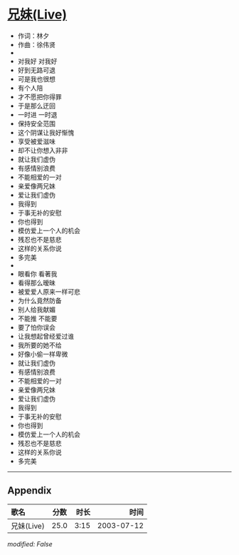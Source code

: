 # [兄妹(Live)](https://music.163.com/song?id=31234196)

* 作词：林夕
* 作曲：徐伟贤
* 
* 对我好 对我好
* 好到无路可退
* 可是我也很想
* 有个人陪
* 才不愿把你得罪
* 于是那么迂回
* 一时进 一时退
* 保持安全范围
* 这个阴谋让我好惭愧
* 享受被爱滋味
* 却不让你想入非非
* 就让我们虚伪
* 有感情别浪费
* 不能相爱的一对
* 亲爱像两兄妹
* 爱让我们虚伪
* 我得到
* 于事无补的安慰
* 你也得到
* 模仿爱上一个人的机会
* 残忍也不是慈悲
* 这样的关系你说
* 多完美
* 
* 眼看你 看著我
* 看得那么暧昧
* 被爱爱人原来一样可悲
* 为什么竟然防备
* 别人给我献媚
* 不能推 不能要
* 要了怕你误会
* 让我想起曾经爱过谁
* 我所要的她不给
* 好像小偷一样卑微
* 就让我们虚伪
* 有感情别浪费
* 不能相爱的一对
* 亲爱像两兄妹
* 爱让我们虚伪
* 我得到
* 于事无补的安慰
* 你也得到
* 模仿爱上一个人的机会
* 残忍也不是慈悲
* 这样的关系你说
* 多完美


---

## Appendix

|歌名|分数|时长|时间|
|:---|:---:|---:|---:|
|兄妹(Live)|25.0|3:15|2003-07-12

*modified: False*